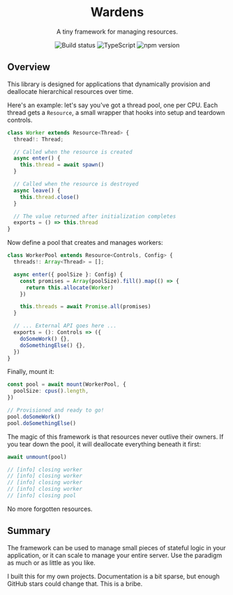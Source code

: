 <div align="center">
  <h1>Wardens</h1>
  <p>A tiny framework for managing resources.</p>
  <img alt="Build status" src="https://img.shields.io/github/workflow/status/PsychoLlama/wardens/Test/main" />
  <img alt="TypeScript" src="https://img.shields.io/npm/types/wardens" />
  <img alt="npm version" src="https://img.shields.io/npm/v/wardens" />
</div>

## Overview

This library is designed for applications that dynamically provision and deallocate hierarchical resources over time.

Here's an example: let's say you've got a thread pool, one per CPU. Each thread gets a `Resource`, a small wrapper that hooks into setup and teardown controls.

```typescript
class Worker extends Resource<Thread> {
  thread!: Thread;

  // Called when the resource is created
  async enter() {
    this.thread = await spawn()
  }

  // Called when the resource is destroyed
  async leave() {
    this.thread.close()
  }

  // The value returned after initialization completes
  exports = () => this.thread
}
```

Now define a pool that creates and manages workers:

```typescript
class WorkerPool extends Resource<Controls, Config> {
  threads!: Array<Thread> = [];

  async enter({ poolSize }: Config) {
    const promises = Array(poolSize).fill().map(() => {
      return this.allocate(Worker)
    })

    this.threads = await Promise.all(promises)
  }

  // ... External API goes here ...
  exports = (): Controls => ({
    doSomeWork() {},
    doSomethingElse() {},
  })
}
```

Finally, mount it:

```typescript
const pool = await mount(WorkerPool, {
  poolSize: cpus().length,
})

// Provisioned and ready to go!
pool.doSomeWork()
pool.doSomethingElse()
```

The magic of this framework is that resources never outlive their owners. If you tear down the pool, it will deallocate everything beneath it first:

```typescript
await unmount(pool)

// [info] closing worker
// [info] closing worker
// [info] closing worker
// [info] closing worker
// [info] closing pool
```

No more forgotten resources.

## Summary

The framework can be used to manage small pieces of stateful logic in your application, or it can scale to manage your entire server. Use the paradigm as much or as little as you like.

I built this for my own projects. Documentation is a bit sparse, but enough GitHub stars could change that. This is a bribe.

